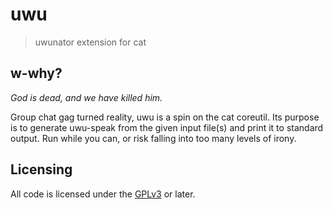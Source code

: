 # uwu

> uwunator extension for cat


## w-why?

*God is dead, and we have killed him.*

Group chat gag turned reality, uwu is a spin on the cat coreutil.  Its purpose
is to generate uwu-speak from the given input file(s) and print it to standard
output.  Run while you can, or risk falling into too many levels of irony.


## Licensing

All code is licensed under the [GPLv3] or later.


[GPLv3]: LICENSE.md
